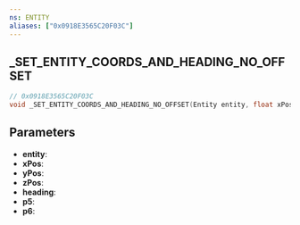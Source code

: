 ```yaml
---
ns: ENTITY
aliases: ["0x0918E3565C20F03C"]
---
```

## _SET_ENTITY_COORDS_AND_HEADING_NO_OFFSET

```c
// 0x0918E3565C20F03C
void _SET_ENTITY_COORDS_AND_HEADING_NO_OFFSET(Entity entity, float xPos, float yPos, float zPos, float heading, BOOL p5, BOOL p6);
```

## Parameters
* **entity**:
* **xPos**:
* **yPos**:
* **zPos**:
* **heading**:
* **p5**:
* **p6**:

